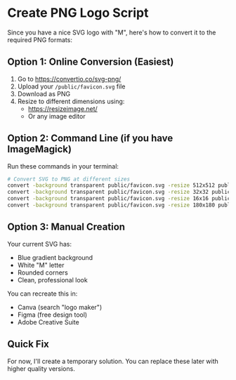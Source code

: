 # Create PNG Logo Script

Since you have a nice SVG logo with "M", here's how to convert it to the required PNG formats:

## Option 1: Online Conversion (Easiest)

1. Go to https://convertio.co/svg-png/
2. Upload your `/public/favicon.svg` file
3. Download as PNG
4. Resize to different dimensions using:
   - https://resizeimage.net/
   - Or any image editor

## Option 2: Command Line (if you have ImageMagick)

Run these commands in your terminal:

```bash
# Convert SVG to PNG at different sizes
convert -background transparent public/favicon.svg -resize 512x512 public/logo.png
convert -background transparent public/favicon.svg -resize 32x32 public/favicon-32x32.png
convert -background transparent public/favicon.svg -resize 16x16 public/favicon-16x16.png
convert -background transparent public/favicon.svg -resize 180x180 public/apple-touch-icon.png
```

## Option 3: Manual Creation

Your current SVG has:

- Blue gradient background
- White "M" letter
- Rounded corners
- Clean, professional look

You can recreate this in:

- Canva (search "logo maker")
- Figma (free design tool)
- Adobe Creative Suite

## Quick Fix

For now, I'll create a temporary solution. You can replace these later with higher quality versions.
